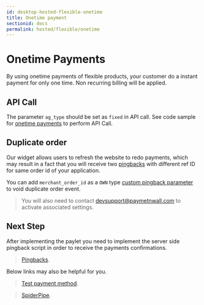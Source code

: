 ```yaml
---
id: desktop-hosted-flexible-onetime
title: Onetime payment
sectionid: docs
permalink: hosted/flexible/onetime
---
```


# Onetime Payments

By using onetime payments of flexible products, your customer do a instant payment for only one time. Non recurring billing will be applied.

## API Call

The parameter ```ag_type``` should be set as ```fixed``` in API call. See code sample for [onetime payments](/API-Reference#section-hosted-flexible-onetime) to perform API Call.

## Duplicate order

Our widget allows users to refresh the website to redo payments, which may result in a fact that you will receive two [pingbacks](/default-pingback) with different ref ID for same order id of your application.
 
You can add ```merchant_order_id``` as a ```OWN``` type [custom pingback parameter](/pingback-custom-parameters) to void duplicate order event.

> You will also need to contact [devsupport@paymetnwall.com](mailto:devsupport@paymentwall.com) to activate associated settings.

## Next Step

After implementing the paylet you need to implement the server side pingback script in order to receive the payments confirmations.

> [Pingbacks](/default-pingback).

Below links may also be helpful for you.

> [Test payment method](/sandbox/test-payment).

> [SpiderPipe](/spiderpipe-home).